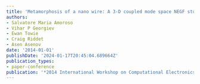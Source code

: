 ```yaml
---
title: 'Metamorphosis of a nano wire: A 3-D coupled mode space NEGF study'
authors:
- Salvatore Maria Amoroso
- Vihar P Georgiev
- Ewan Towie
- Craig Riddet
- Asen Asenov
date: '2014-01-01'
publishDate: '2024-01-17T20:45:04.689664Z'
publication_types:
- paper-conference
publication: '*2014 International Workshop on Computational Electronics (IWCE)*'
---
```

